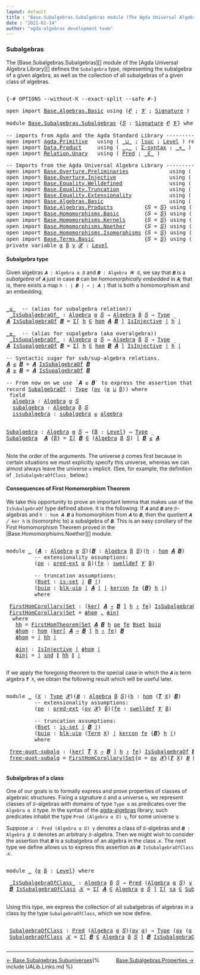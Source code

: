```yaml
---
layout: default
title : "Base.Subalgebras.Subalgebras module (The Agda Universal Algebra Library)"
date : "2021-01-14"
author: "agda-algebras development team"
---
```


### <a id="subalgebras">Subalgebras</a>

The [Base.Subalgebras.Subalgebras][] module of the [Agda Universal Algebra Library][] defines the `Subalgebra` type, representing the subalgebra of a given algebra, as well as the collection of all subalgebras of a given class of algebras.

<pre class="Agda">

<a id="466" class="Symbol">{-#</a> <a id="470" class="Keyword">OPTIONS</a> <a id="478" class="Pragma">--without-K</a> <a id="490" class="Pragma">--exact-split</a> <a id="504" class="Pragma">--safe</a> <a id="511" class="Symbol">#-}</a>

<a id="516" class="Keyword">open</a> <a id="521" class="Keyword">import</a> <a id="528" href="Base.Algebras.Basic.html" class="Module">Base.Algebras.Basic</a> <a id="548" class="Keyword">using</a> <a id="554" class="Symbol">(</a><a id="555" href="Base.Algebras.Basic.html#1162" class="Generalizable">𝓞</a> <a id="557" class="Symbol">;</a> <a id="559" href="Base.Algebras.Basic.html#1164" class="Generalizable">𝓥</a> <a id="561" class="Symbol">;</a> <a id="563" href="Base.Algebras.Basic.html#3890" class="Function">Signature</a> <a id="573" class="Symbol">)</a>

<a id="576" class="Keyword">module</a> <a id="583" href="Base.Subalgebras.Subalgebras.html" class="Module">Base.Subalgebras.Subalgebras</a> <a id="612" class="Symbol">{</a><a id="613" href="Base.Subalgebras.Subalgebras.html#613" class="Bound">𝑆</a> <a id="615" class="Symbol">:</a> <a id="617" href="Base.Algebras.Basic.html#3890" class="Function">Signature</a> <a id="627" href="Base.Algebras.Basic.html#1162" class="Generalizable">𝓞</a> <a id="629" href="Base.Algebras.Basic.html#1164" class="Generalizable">𝓥</a><a id="630" class="Symbol">}</a> <a id="632" class="Keyword">where</a>

<a id="639" class="Comment">-- imports from Agda and the Agda Standard Library ------------------------------------</a>
<a id="727" class="Keyword">open</a> <a id="732" class="Keyword">import</a> <a id="739" href="Agda.Primitive.html" class="Module">Agda.Primitive</a>   <a id="756" class="Keyword">using</a> <a id="762" class="Symbol">(</a> <a id="764" href="Agda.Primitive.html#810" class="Primitive Operator">_⊔_</a> <a id="768" class="Symbol">;</a> <a id="770" href="Agda.Primitive.html#780" class="Primitive">lsuc</a> <a id="775" class="Symbol">;</a> <a id="777" href="Agda.Primitive.html#597" class="Postulate">Level</a> <a id="783" class="Symbol">)</a> <a id="785" class="Keyword">renaming</a> <a id="794" class="Symbol">(</a> <a id="796" href="Agda.Primitive.html#326" class="Primitive">Set</a> <a id="800" class="Symbol">to</a> <a id="803" class="Primitive">Type</a> <a id="808" class="Symbol">)</a>
<a id="810" class="Keyword">open</a> <a id="815" class="Keyword">import</a> <a id="822" href="Data.Product.html" class="Module">Data.Product</a>     <a id="839" class="Keyword">using</a> <a id="845" class="Symbol">(</a> <a id="847" href="Agda.Builtin.Sigma.html#236" class="InductiveConstructor Operator">_,_</a> <a id="851" class="Symbol">;</a> <a id="853" href="Data.Product.html#916" class="Function">Σ-syntax</a> <a id="862" class="Symbol">;</a> <a id="864" href="Data.Product.html#1167" class="Function Operator">_×_</a> <a id="868" class="Symbol">)</a> <a id="870" class="Keyword">renaming</a> <a id="879" class="Symbol">(</a> <a id="881" href="Agda.Builtin.Sigma.html#264" class="Field">proj₂</a> <a id="887" class="Symbol">to</a> <a id="890" class="Field">snd</a> <a id="894" class="Symbol">)</a>
<a id="896" class="Keyword">open</a> <a id="901" class="Keyword">import</a> <a id="908" href="Relation.Unary.html" class="Module">Relation.Unary</a>   <a id="925" class="Keyword">using</a> <a id="931" class="Symbol">(</a> <a id="933" href="Relation.Unary.html#1101" class="Function">Pred</a> <a id="938" class="Symbol">;</a> <a id="940" href="Relation.Unary.html#1523" class="Function Operator">_∈_</a> <a id="944" class="Symbol">)</a>

<a id="947" class="Comment">-- Imports from the Agda Universal Algebra Library ------------------------------------</a>
<a id="1035" class="Keyword">open</a> <a id="1040" class="Keyword">import</a> <a id="1047" href="Base.Overture.Preliminaries.html" class="Module">Base.Overture.Preliminaries</a>             <a id="1087" class="Keyword">using</a> <a id="1093" class="Symbol">(</a> <a id="1095" href="Base.Overture.Preliminaries.html#4402" class="Function Operator">∣_∣</a> <a id="1099" class="Symbol">;</a> <a id="1101" href="Base.Overture.Preliminaries.html#4440" class="Function Operator">∥_∥</a> <a id="1105" class="Symbol">)</a>
<a id="1107" class="Keyword">open</a> <a id="1112" class="Keyword">import</a> <a id="1119" href="Base.Overture.Injective.html" class="Module">Base.Overture.Injective</a>                 <a id="1159" class="Keyword">using</a> <a id="1165" class="Symbol">(</a> <a id="1167" href="Base.Overture.Injective.html#1280" class="Function">IsInjective</a> <a id="1179" class="Symbol">)</a>
<a id="1181" class="Keyword">open</a> <a id="1186" class="Keyword">import</a> <a id="1193" href="Base.Equality.Welldefined.html" class="Module">Base.Equality.Welldefined</a>               <a id="1233" class="Keyword">using</a> <a id="1239" class="Symbol">(</a> <a id="1241" href="Base.Equality.Welldefined.html#2671" class="Function">swelldef</a> <a id="1250" class="Symbol">)</a>
<a id="1252" class="Keyword">open</a> <a id="1257" class="Keyword">import</a> <a id="1264" href="Base.Equality.Truncation.html" class="Module">Base.Equality.Truncation</a>                <a id="1304" class="Keyword">using</a> <a id="1310" class="Symbol">(</a> <a id="1312" href="Base.Equality.Truncation.html#6547" class="Function">is-set</a> <a id="1319" class="Symbol">;</a> <a id="1321" href="Base.Equality.Truncation.html#10820" class="Function">blk-uip</a> <a id="1329" class="Symbol">)</a>
<a id="1331" class="Keyword">open</a> <a id="1336" class="Keyword">import</a> <a id="1343" href="Base.Equality.Extensionality.html" class="Module">Base.Equality.Extensionality</a>            <a id="1383" class="Keyword">using</a> <a id="1389" class="Symbol">(</a> <a id="1391" href="Base.Equality.Extensionality.html#3111" class="Function">pred-ext</a> <a id="1400" class="Symbol">)</a>
<a id="1402" class="Keyword">open</a> <a id="1407" class="Keyword">import</a> <a id="1414" href="Base.Algebras.Basic.html" class="Module">Base.Algebras.Basic</a>                     <a id="1454" class="Keyword">using</a> <a id="1460" class="Symbol">(</a> <a id="1462" href="Base.Algebras.Basic.html#6259" class="Function">Algebra</a> <a id="1470" class="Symbol">)</a>
<a id="1472" class="Keyword">open</a> <a id="1477" class="Keyword">import</a> <a id="1484" href="Base.Algebras.Products.html" class="Module">Base.Algebras.Products</a>          <a id="1516" class="Symbol">{</a><a id="1517" class="Argument">𝑆</a> <a id="1519" class="Symbol">=</a> <a id="1521" href="Base.Subalgebras.Subalgebras.html#613" class="Bound">𝑆</a><a id="1522" class="Symbol">}</a> <a id="1524" class="Keyword">using</a> <a id="1530" class="Symbol">(</a> <a id="1532" href="Base.Algebras.Products.html#3165" class="Function">ov</a> <a id="1535" class="Symbol">)</a>
<a id="1537" class="Keyword">open</a> <a id="1542" class="Keyword">import</a> <a id="1549" href="Base.Homomorphisms.Basic.html" class="Module">Base.Homomorphisms.Basic</a>        <a id="1581" class="Symbol">{</a><a id="1582" class="Argument">𝑆</a> <a id="1584" class="Symbol">=</a> <a id="1586" href="Base.Subalgebras.Subalgebras.html#613" class="Bound">𝑆</a><a id="1587" class="Symbol">}</a> <a id="1589" class="Keyword">using</a> <a id="1595" class="Symbol">(</a> <a id="1597" href="Base.Homomorphisms.Basic.html#2682" class="Function">hom</a> <a id="1601" class="Symbol">)</a>
<a id="1603" class="Keyword">open</a> <a id="1608" class="Keyword">import</a> <a id="1615" href="Base.Homomorphisms.Kernels.html" class="Module">Base.Homomorphisms.Kernels</a>      <a id="1647" class="Symbol">{</a><a id="1648" class="Argument">𝑆</a> <a id="1650" class="Symbol">=</a> <a id="1652" href="Base.Subalgebras.Subalgebras.html#613" class="Bound">𝑆</a><a id="1653" class="Symbol">}</a> <a id="1655" class="Keyword">using</a> <a id="1661" class="Symbol">(</a> <a id="1663" href="Base.Homomorphisms.Kernels.html#2677" class="Function">kercon</a> <a id="1670" class="Symbol">;</a> <a id="1672" href="Base.Homomorphisms.Kernels.html#3085" class="Function Operator">ker[_⇒_]_↾_</a> <a id="1684" class="Symbol">)</a>
<a id="1686" class="Keyword">open</a> <a id="1691" class="Keyword">import</a> <a id="1698" href="Base.Homomorphisms.Noether.html" class="Module">Base.Homomorphisms.Noether</a>      <a id="1730" class="Symbol">{</a><a id="1731" class="Argument">𝑆</a> <a id="1733" class="Symbol">=</a> <a id="1735" href="Base.Subalgebras.Subalgebras.html#613" class="Bound">𝑆</a><a id="1736" class="Symbol">}</a> <a id="1738" class="Keyword">using</a> <a id="1744" class="Symbol">(</a> <a id="1746" href="Base.Homomorphisms.Noether.html#4040" class="Function">FirstHomTheorem|Set</a> <a id="1766" class="Symbol">)</a>
<a id="1768" class="Keyword">open</a> <a id="1773" class="Keyword">import</a> <a id="1780" href="Base.Homomorphisms.Isomorphisms.html" class="Module">Base.Homomorphisms.Isomorphisms</a> <a id="1812" class="Symbol">{</a><a id="1813" class="Argument">𝑆</a> <a id="1815" class="Symbol">=</a> <a id="1817" href="Base.Subalgebras.Subalgebras.html#613" class="Bound">𝑆</a><a id="1818" class="Symbol">}</a> <a id="1820" class="Keyword">using</a> <a id="1826" class="Symbol">(</a> <a id="1828" href="Base.Homomorphisms.Isomorphisms.html#2378" class="Record Operator">_≅_</a> <a id="1832" class="Symbol">)</a>
<a id="1834" class="Keyword">open</a> <a id="1839" class="Keyword">import</a> <a id="1846" href="Base.Terms.Basic.html" class="Module">Base.Terms.Basic</a>                <a id="1878" class="Symbol">{</a><a id="1879" class="Argument">𝑆</a> <a id="1881" class="Symbol">=</a> <a id="1883" href="Base.Subalgebras.Subalgebras.html#613" class="Bound">𝑆</a><a id="1884" class="Symbol">}</a> <a id="1886" class="Keyword">using</a> <a id="1892" class="Symbol">(</a> <a id="1894" href="Base.Terms.Basic.html#3304" class="Function">𝑻</a> <a id="1896" class="Symbol">;</a> <a id="1898" href="Base.Terms.Basic.html#2021" class="Datatype">Term</a> <a id="1903" class="Symbol">)</a>
<a id="1905" class="Keyword">private</a> <a id="1913" class="Keyword">variable</a> <a id="1922" href="Base.Subalgebras.Subalgebras.html#1922" class="Generalizable">α</a> <a id="1924" href="Base.Subalgebras.Subalgebras.html#1924" class="Generalizable">β</a> <a id="1926" href="Base.Subalgebras.Subalgebras.html#1926" class="Generalizable">γ</a> <a id="1928" href="Base.Subalgebras.Subalgebras.html#1928" class="Generalizable">𝓧</a> <a id="1930" class="Symbol">:</a> <a id="1932" href="Agda.Primitive.html#597" class="Postulate">Level</a>
</pre>


#### <a id="subalgebra-type">Subalgebra type</a>

Given algebras `𝑨 : Algebra α 𝑆` and `𝑩 : Algebra 𝓦 𝑆`, we say that `𝑩` is a *subalgebra* of `𝑨` just in case `𝑩` can be *homomorphically embedded* in `𝑨`; that is, there exists a map `h : ∣ 𝑩 ∣ → ∣ 𝑨 ∣` that is both a homomorphism and an embedding.

<pre class="Agda">

<a id="_≤_"></a><a id="2266" href="Base.Subalgebras.Subalgebras.html#2266" class="Function Operator">_≤_</a>  <a id="2271" class="Comment">-- (alias for subalgebra relation))</a>
 <a id="_IsSubalgebraOf_"></a><a id="2308" href="Base.Subalgebras.Subalgebras.html#2308" class="Function Operator">_IsSubalgebraOf_</a> <a id="2325" class="Symbol">:</a> <a id="2327" href="Base.Algebras.Basic.html#6259" class="Function">Algebra</a> <a id="2335" href="Base.Subalgebras.Subalgebras.html#1922" class="Generalizable">α</a> <a id="2337" href="Base.Subalgebras.Subalgebras.html#613" class="Bound">𝑆</a> <a id="2339" class="Symbol">→</a> <a id="2341" href="Base.Algebras.Basic.html#6259" class="Function">Algebra</a> <a id="2349" href="Base.Subalgebras.Subalgebras.html#1924" class="Generalizable">β</a> <a id="2351" href="Base.Subalgebras.Subalgebras.html#613" class="Bound">𝑆</a> <a id="2353" class="Symbol">→</a> <a id="2355" href="Base.Subalgebras.Subalgebras.html#803" class="Primitive">Type</a> <a id="2360" class="Symbol">_</a>
<a id="2362" href="Base.Subalgebras.Subalgebras.html#2362" class="Bound">𝑨</a> <a id="2364" href="Base.Subalgebras.Subalgebras.html#2308" class="Function Operator">IsSubalgebraOf</a> <a id="2379" href="Base.Subalgebras.Subalgebras.html#2379" class="Bound">𝑩</a> <a id="2381" class="Symbol">=</a> <a id="2383" href="Data.Product.html#916" class="Function">Σ[</a> <a id="2386" href="Base.Subalgebras.Subalgebras.html#2386" class="Bound">h</a> <a id="2388" href="Data.Product.html#916" class="Function">∈</a> <a id="2390" href="Base.Homomorphisms.Basic.html#2682" class="Function">hom</a> <a id="2394" href="Base.Subalgebras.Subalgebras.html#2362" class="Bound">𝑨</a> <a id="2396" href="Base.Subalgebras.Subalgebras.html#2379" class="Bound">𝑩</a> <a id="2398" href="Data.Product.html#916" class="Function">]</a> <a id="2400" href="Base.Overture.Injective.html#1280" class="Function">IsInjective</a> <a id="2412" href="Base.Overture.Preliminaries.html#4402" class="Function Operator">∣</a> <a id="2414" href="Base.Subalgebras.Subalgebras.html#2386" class="Bound">h</a> <a id="2416" href="Base.Overture.Preliminaries.html#4402" class="Function Operator">∣</a>

<a id="_≥_"></a><a id="2419" href="Base.Subalgebras.Subalgebras.html#2419" class="Function Operator">_≥_</a>  <a id="2424" class="Comment">-- (alias for supalgebra (aka overalgebra))</a>
 <a id="_IsSupalgebraOf_"></a><a id="2469" href="Base.Subalgebras.Subalgebras.html#2469" class="Function Operator">_IsSupalgebraOf_</a> <a id="2486" class="Symbol">:</a> <a id="2488" href="Base.Algebras.Basic.html#6259" class="Function">Algebra</a> <a id="2496" href="Base.Subalgebras.Subalgebras.html#1922" class="Generalizable">α</a> <a id="2498" href="Base.Subalgebras.Subalgebras.html#613" class="Bound">𝑆</a> <a id="2500" class="Symbol">→</a> <a id="2502" href="Base.Algebras.Basic.html#6259" class="Function">Algebra</a> <a id="2510" href="Base.Subalgebras.Subalgebras.html#1924" class="Generalizable">β</a> <a id="2512" href="Base.Subalgebras.Subalgebras.html#613" class="Bound">𝑆</a> <a id="2514" class="Symbol">→</a> <a id="2516" href="Base.Subalgebras.Subalgebras.html#803" class="Primitive">Type</a> <a id="2521" class="Symbol">_</a>
<a id="2523" href="Base.Subalgebras.Subalgebras.html#2523" class="Bound">𝑨</a> <a id="2525" href="Base.Subalgebras.Subalgebras.html#2469" class="Function Operator">IsSupalgebraOf</a> <a id="2540" href="Base.Subalgebras.Subalgebras.html#2540" class="Bound">𝑩</a> <a id="2542" class="Symbol">=</a> <a id="2544" href="Data.Product.html#916" class="Function">Σ[</a> <a id="2547" href="Base.Subalgebras.Subalgebras.html#2547" class="Bound">h</a> <a id="2549" href="Data.Product.html#916" class="Function">∈</a> <a id="2551" href="Base.Homomorphisms.Basic.html#2682" class="Function">hom</a> <a id="2555" href="Base.Subalgebras.Subalgebras.html#2540" class="Bound">𝑩</a> <a id="2557" href="Base.Subalgebras.Subalgebras.html#2523" class="Bound">𝑨</a> <a id="2559" href="Data.Product.html#916" class="Function">]</a> <a id="2561" href="Base.Overture.Injective.html#1280" class="Function">IsInjective</a> <a id="2573" href="Base.Overture.Preliminaries.html#4402" class="Function Operator">∣</a> <a id="2575" href="Base.Subalgebras.Subalgebras.html#2547" class="Bound">h</a> <a id="2577" href="Base.Overture.Preliminaries.html#4402" class="Function Operator">∣</a>

<a id="2580" class="Comment">-- Syntactic sugar for sub/sup-algebra relations.</a>
<a id="2630" href="Base.Subalgebras.Subalgebras.html#2630" class="Bound">𝑨</a> <a id="2632" href="Base.Subalgebras.Subalgebras.html#2266" class="Function Operator">≤</a> <a id="2634" href="Base.Subalgebras.Subalgebras.html#2634" class="Bound">𝑩</a> <a id="2636" class="Symbol">=</a> <a id="2638" href="Base.Subalgebras.Subalgebras.html#2630" class="Bound">𝑨</a> <a id="2640" href="Base.Subalgebras.Subalgebras.html#2308" class="Function Operator">IsSubalgebraOf</a> <a id="2655" href="Base.Subalgebras.Subalgebras.html#2634" class="Bound">𝑩</a>
<a id="2657" href="Base.Subalgebras.Subalgebras.html#2657" class="Bound">𝑨</a> <a id="2659" href="Base.Subalgebras.Subalgebras.html#2419" class="Function Operator">≥</a> <a id="2661" href="Base.Subalgebras.Subalgebras.html#2661" class="Bound">𝑩</a> <a id="2663" class="Symbol">=</a> <a id="2665" href="Base.Subalgebras.Subalgebras.html#2657" class="Bound">𝑨</a> <a id="2667" href="Base.Subalgebras.Subalgebras.html#2469" class="Function Operator">IsSupalgebraOf</a> <a id="2682" href="Base.Subalgebras.Subalgebras.html#2661" class="Bound">𝑩</a>

<a id="2685" class="Comment">-- From now on we use `𝑨 ≤ 𝑩` to express the assertion that `𝑨` is a subalgebra of `𝑩`.</a>
<a id="2773" class="Keyword">record</a> <a id="SubalgebraOf"></a><a id="2780" href="Base.Subalgebras.Subalgebras.html#2780" class="Record">SubalgebraOf</a> <a id="2793" class="Symbol">:</a> <a id="2795" href="Base.Subalgebras.Subalgebras.html#803" class="Primitive">Type</a> <a id="2800" class="Symbol">(</a><a id="2801" href="Base.Algebras.Products.html#3165" class="Function">ov</a> <a id="2804" class="Symbol">(</a><a id="2805" href="Base.Subalgebras.Subalgebras.html#2805" class="Bound">α</a> <a id="2807" href="Agda.Primitive.html#810" class="Primitive Operator">⊔</a> <a id="2809" href="Base.Subalgebras.Subalgebras.html#2809" class="Bound">β</a><a id="2810" class="Symbol">))</a> <a id="2813" class="Keyword">where</a>
 <a id="2820" class="Keyword">field</a>
  <a id="SubalgebraOf.algebra"></a><a id="2828" href="Base.Subalgebras.Subalgebras.html#2828" class="Field">algebra</a> <a id="2836" class="Symbol">:</a> <a id="2838" href="Base.Algebras.Basic.html#6259" class="Function">Algebra</a> <a id="2846" href="Base.Subalgebras.Subalgebras.html#2805" class="Bound">α</a> <a id="2848" href="Base.Subalgebras.Subalgebras.html#613" class="Bound">𝑆</a>
  <a id="SubalgebraOf.subalgebra"></a><a id="2852" href="Base.Subalgebras.Subalgebras.html#2852" class="Field">subalgebra</a> <a id="2863" class="Symbol">:</a> <a id="2865" href="Base.Algebras.Basic.html#6259" class="Function">Algebra</a> <a id="2873" href="Base.Subalgebras.Subalgebras.html#2809" class="Bound">β</a> <a id="2875" href="Base.Subalgebras.Subalgebras.html#613" class="Bound">𝑆</a>
  <a id="SubalgebraOf.issubalgebra"></a><a id="2879" href="Base.Subalgebras.Subalgebras.html#2879" class="Field">issubalgebra</a> <a id="2892" class="Symbol">:</a> <a id="2894" href="Base.Subalgebras.Subalgebras.html#2852" class="Field">subalgebra</a> <a id="2905" href="Base.Subalgebras.Subalgebras.html#2266" class="Function Operator">≤</a> <a id="2907" href="Base.Subalgebras.Subalgebras.html#2828" class="Field">algebra</a>


<a id="Subalgebra"></a><a id="2917" href="Base.Subalgebras.Subalgebras.html#2917" class="Function">Subalgebra</a> <a id="2928" class="Symbol">:</a> <a id="2930" href="Base.Algebras.Basic.html#6259" class="Function">Algebra</a> <a id="2938" href="Base.Subalgebras.Subalgebras.html#1922" class="Generalizable">α</a> <a id="2940" href="Base.Subalgebras.Subalgebras.html#613" class="Bound">𝑆</a> <a id="2942" class="Symbol">→</a> <a id="2944" class="Symbol">{</a><a id="2945" href="Base.Subalgebras.Subalgebras.html#2945" class="Bound">β</a> <a id="2947" class="Symbol">:</a> <a id="2949" href="Agda.Primitive.html#597" class="Postulate">Level</a><a id="2954" class="Symbol">}</a> <a id="2956" class="Symbol">→</a> <a id="2958" href="Base.Subalgebras.Subalgebras.html#803" class="Primitive">Type</a> <a id="2963" class="Symbol">_</a>
<a id="2965" href="Base.Subalgebras.Subalgebras.html#2917" class="Function">Subalgebra</a>  <a id="2977" href="Base.Subalgebras.Subalgebras.html#2977" class="Bound">𝑨</a> <a id="2979" class="Symbol">{</a><a id="2980" href="Base.Subalgebras.Subalgebras.html#2980" class="Bound">β</a><a id="2981" class="Symbol">}</a> <a id="2983" class="Symbol">=</a> <a id="2985" href="Data.Product.html#916" class="Function">Σ[</a> <a id="2988" href="Base.Subalgebras.Subalgebras.html#2988" class="Bound">𝑩</a> <a id="2990" href="Data.Product.html#916" class="Function">∈</a> <a id="2992" class="Symbol">(</a><a id="2993" href="Base.Algebras.Basic.html#6259" class="Function">Algebra</a> <a id="3001" href="Base.Subalgebras.Subalgebras.html#2980" class="Bound">β</a> <a id="3003" href="Base.Subalgebras.Subalgebras.html#613" class="Bound">𝑆</a><a id="3004" class="Symbol">)</a> <a id="3006" href="Data.Product.html#916" class="Function">]</a> <a id="3008" href="Base.Subalgebras.Subalgebras.html#2988" class="Bound">𝑩</a> <a id="3010" href="Base.Subalgebras.Subalgebras.html#2266" class="Function Operator">≤</a> <a id="3012" href="Base.Subalgebras.Subalgebras.html#2977" class="Bound">𝑨</a>

</pre>


Note the order of the arguments.  The universe `β` comes first because in certain situations we must explicitly specify this universe, whereas we can almost always leave the universe `α` implicit. (See, for example, the definition of `_IsSubalgebraOfClass_` below.)


#### <a id="consequences-of-first-homomorphism-theorem">Consequences of First Homomorphism Theorem</a>

We take this opportunity to prove an important lemma that makes use of the `IsSubalgebraOf` type defined above.  It is the following: If `𝑨` and `𝑩` are `𝑆`-algebras and `h : hom 𝑨 𝑩` a homomorphism from `𝑨` to `𝑩`, then the quotient `𝑨 ╱ ker h` is (isomorphic to) a subalgebra of `𝑩`.  This is an easy corollary of the First Homomorphism Theorem proved in the [Base.Homomorphisms.Noether][] module.

<pre class="Agda">

<a id="3815" class="Keyword">module</a> <a id="3822" href="Base.Subalgebras.Subalgebras.html#3822" class="Module">_</a> <a id="3824" class="Symbol">(</a><a id="3825" href="Base.Subalgebras.Subalgebras.html#3825" class="Bound">𝑨</a> <a id="3827" class="Symbol">:</a> <a id="3829" href="Base.Algebras.Basic.html#6259" class="Function">Algebra</a> <a id="3837" href="Base.Subalgebras.Subalgebras.html#1922" class="Generalizable">α</a> <a id="3839" href="Base.Subalgebras.Subalgebras.html#613" class="Bound">𝑆</a><a id="3840" class="Symbol">)(</a><a id="3842" href="Base.Subalgebras.Subalgebras.html#3842" class="Bound">𝑩</a> <a id="3844" class="Symbol">:</a> <a id="3846" href="Base.Algebras.Basic.html#6259" class="Function">Algebra</a> <a id="3854" href="Base.Subalgebras.Subalgebras.html#1924" class="Generalizable">β</a> <a id="3856" href="Base.Subalgebras.Subalgebras.html#613" class="Bound">𝑆</a><a id="3857" class="Symbol">)(</a><a id="3859" href="Base.Subalgebras.Subalgebras.html#3859" class="Bound">h</a> <a id="3861" class="Symbol">:</a> <a id="3863" href="Base.Homomorphisms.Basic.html#2682" class="Function">hom</a> <a id="3867" href="Base.Subalgebras.Subalgebras.html#3825" class="Bound">𝑨</a> <a id="3869" href="Base.Subalgebras.Subalgebras.html#3842" class="Bound">𝑩</a><a id="3870" class="Symbol">)</a>
         <a id="3881" class="Comment">-- extensionality assumptions:</a>
         <a id="3921" class="Symbol">(</a><a id="3922" href="Base.Subalgebras.Subalgebras.html#3922" class="Bound">pe</a> <a id="3925" class="Symbol">:</a> <a id="3927" href="Base.Equality.Extensionality.html#3111" class="Function">pred-ext</a> <a id="3936" href="Base.Subalgebras.Subalgebras.html#1922" class="Generalizable">α</a> <a id="3938" href="Base.Subalgebras.Subalgebras.html#1924" class="Generalizable">β</a><a id="3939" class="Symbol">)(</a><a id="3941" href="Base.Subalgebras.Subalgebras.html#3941" class="Bound">fe</a> <a id="3944" class="Symbol">:</a> <a id="3946" href="Base.Equality.Welldefined.html#2671" class="Function">swelldef</a> <a id="3955" href="Base.Subalgebras.Subalgebras.html#629" class="Bound">𝓥</a> <a id="3957" href="Base.Subalgebras.Subalgebras.html#1924" class="Generalizable">β</a><a id="3958" class="Symbol">)</a>

         <a id="3970" class="Comment">-- truncation assumptions:</a>
         <a id="4006" class="Symbol">(</a><a id="4007" href="Base.Subalgebras.Subalgebras.html#4007" class="Bound">Bset</a> <a id="4012" class="Symbol">:</a> <a id="4014" href="Base.Equality.Truncation.html#6547" class="Function">is-set</a> <a id="4021" href="Base.Overture.Preliminaries.html#4402" class="Function Operator">∣</a> <a id="4023" href="Base.Subalgebras.Subalgebras.html#3842" class="Bound">𝑩</a> <a id="4025" href="Base.Overture.Preliminaries.html#4402" class="Function Operator">∣</a><a id="4026" class="Symbol">)</a>
         <a id="4037" class="Symbol">(</a><a id="4038" href="Base.Subalgebras.Subalgebras.html#4038" class="Bound">buip</a> <a id="4043" class="Symbol">:</a> <a id="4045" href="Base.Equality.Truncation.html#10820" class="Function">blk-uip</a> <a id="4053" href="Base.Overture.Preliminaries.html#4402" class="Function Operator">∣</a> <a id="4055" href="Base.Subalgebras.Subalgebras.html#3825" class="Bound">𝑨</a> <a id="4057" href="Base.Overture.Preliminaries.html#4402" class="Function Operator">∣</a> <a id="4059" href="Base.Overture.Preliminaries.html#4402" class="Function Operator">∣</a> <a id="4061" href="Base.Homomorphisms.Kernels.html#2677" class="Function">kercon</a> <a id="4068" href="Base.Subalgebras.Subalgebras.html#3941" class="Bound">fe</a> <a id="4071" class="Symbol">{</a><a id="4072" href="Base.Subalgebras.Subalgebras.html#3842" class="Bound">𝑩</a><a id="4073" class="Symbol">}</a> <a id="4075" href="Base.Subalgebras.Subalgebras.html#3859" class="Bound">h</a> <a id="4077" href="Base.Overture.Preliminaries.html#4402" class="Function Operator">∣</a><a id="4078" class="Symbol">)</a>
         <a id="4089" class="Keyword">where</a>

 <a id="4097" href="Base.Subalgebras.Subalgebras.html#4097" class="Function">FirstHomCorollary|Set</a> <a id="4119" class="Symbol">:</a> <a id="4121" class="Symbol">(</a><a id="4122" href="Base.Homomorphisms.Kernels.html#3085" class="Function Operator">ker[</a> <a id="4127" href="Base.Subalgebras.Subalgebras.html#3825" class="Bound">𝑨</a> <a id="4129" href="Base.Homomorphisms.Kernels.html#3085" class="Function Operator">⇒</a> <a id="4131" href="Base.Subalgebras.Subalgebras.html#3842" class="Bound">𝑩</a> <a id="4133" href="Base.Homomorphisms.Kernels.html#3085" class="Function Operator">]</a> <a id="4135" href="Base.Subalgebras.Subalgebras.html#3859" class="Bound">h</a> <a id="4137" href="Base.Homomorphisms.Kernels.html#3085" class="Function Operator">↾</a> <a id="4139" href="Base.Subalgebras.Subalgebras.html#3941" class="Bound">fe</a><a id="4141" class="Symbol">)</a> <a id="4143" href="Base.Subalgebras.Subalgebras.html#2308" class="Function Operator">IsSubalgebraOf</a> <a id="4158" href="Base.Subalgebras.Subalgebras.html#3842" class="Bound">𝑩</a>
 <a id="4161" href="Base.Subalgebras.Subalgebras.html#4097" class="Function">FirstHomCorollary|Set</a> <a id="4183" class="Symbol">=</a> <a id="4185" href="Base.Subalgebras.Subalgebras.html#4258" class="Function">ϕhom</a> <a id="4190" href="Agda.Builtin.Sigma.html#236" class="InductiveConstructor Operator">,</a> <a id="4192" href="Base.Subalgebras.Subalgebras.html#4314" class="Function">ϕinj</a>
  <a id="4199" class="Keyword">where</a>
   <a id="4208" href="Base.Subalgebras.Subalgebras.html#4208" class="Function">hh</a> <a id="4211" class="Symbol">=</a> <a id="4213" href="Base.Homomorphisms.Noether.html#4040" class="Function">FirstHomTheorem|Set</a> <a id="4233" href="Base.Subalgebras.Subalgebras.html#3825" class="Bound">𝑨</a> <a id="4235" href="Base.Subalgebras.Subalgebras.html#3842" class="Bound">𝑩</a> <a id="4237" href="Base.Subalgebras.Subalgebras.html#3859" class="Bound">h</a> <a id="4239" href="Base.Subalgebras.Subalgebras.html#3922" class="Bound">pe</a> <a id="4242" href="Base.Subalgebras.Subalgebras.html#3941" class="Bound">fe</a> <a id="4245" href="Base.Subalgebras.Subalgebras.html#4007" class="Bound">Bset</a> <a id="4250" href="Base.Subalgebras.Subalgebras.html#4038" class="Bound">buip</a>
   <a id="4258" href="Base.Subalgebras.Subalgebras.html#4258" class="Function">ϕhom</a> <a id="4263" class="Symbol">:</a> <a id="4265" href="Base.Homomorphisms.Basic.html#2682" class="Function">hom</a> <a id="4269" class="Symbol">(</a><a id="4270" href="Base.Homomorphisms.Kernels.html#3085" class="Function Operator">ker[</a> <a id="4275" href="Base.Subalgebras.Subalgebras.html#3825" class="Bound">𝑨</a> <a id="4277" href="Base.Homomorphisms.Kernels.html#3085" class="Function Operator">⇒</a> <a id="4279" href="Base.Subalgebras.Subalgebras.html#3842" class="Bound">𝑩</a> <a id="4281" href="Base.Homomorphisms.Kernels.html#3085" class="Function Operator">]</a> <a id="4283" href="Base.Subalgebras.Subalgebras.html#3859" class="Bound">h</a> <a id="4285" href="Base.Homomorphisms.Kernels.html#3085" class="Function Operator">↾</a> <a id="4287" href="Base.Subalgebras.Subalgebras.html#3941" class="Bound">fe</a><a id="4289" class="Symbol">)</a> <a id="4291" href="Base.Subalgebras.Subalgebras.html#3842" class="Bound">𝑩</a>
   <a id="4296" href="Base.Subalgebras.Subalgebras.html#4258" class="Function">ϕhom</a> <a id="4301" class="Symbol">=</a> <a id="4303" href="Base.Overture.Preliminaries.html#4402" class="Function Operator">∣</a> <a id="4305" href="Base.Subalgebras.Subalgebras.html#4208" class="Function">hh</a> <a id="4308" href="Base.Overture.Preliminaries.html#4402" class="Function Operator">∣</a>

   <a id="4314" href="Base.Subalgebras.Subalgebras.html#4314" class="Function">ϕinj</a> <a id="4319" class="Symbol">:</a> <a id="4321" href="Base.Overture.Injective.html#1280" class="Function">IsInjective</a> <a id="4333" href="Base.Overture.Preliminaries.html#4402" class="Function Operator">∣</a> <a id="4335" href="Base.Subalgebras.Subalgebras.html#4258" class="Function">ϕhom</a> <a id="4340" href="Base.Overture.Preliminaries.html#4402" class="Function Operator">∣</a>
   <a id="4345" href="Base.Subalgebras.Subalgebras.html#4314" class="Function">ϕinj</a> <a id="4350" class="Symbol">=</a> <a id="4352" href="Base.Overture.Preliminaries.html#4402" class="Function Operator">∣</a> <a id="4354" href="Base.Subalgebras.Subalgebras.html#890" class="Field">snd</a> <a id="4358" href="Base.Overture.Preliminaries.html#4440" class="Function Operator">∥</a> <a id="4360" href="Base.Subalgebras.Subalgebras.html#4208" class="Function">hh</a> <a id="4363" href="Base.Overture.Preliminaries.html#4440" class="Function Operator">∥</a> <a id="4365" href="Base.Overture.Preliminaries.html#4402" class="Function Operator">∣</a>

</pre>

If we apply the foregoing theorem to the special case in which the `𝑨` is term algebra `𝑻 X`, we obtain the following result which will be useful later.

<pre class="Agda">

<a id="4548" class="Keyword">module</a> <a id="4555" href="Base.Subalgebras.Subalgebras.html#4555" class="Module">_</a> <a id="4557" class="Symbol">(</a><a id="4558" href="Base.Subalgebras.Subalgebras.html#4558" class="Bound">X</a> <a id="4560" class="Symbol">:</a> <a id="4562" href="Base.Subalgebras.Subalgebras.html#803" class="Primitive">Type</a> <a id="4567" href="Base.Subalgebras.Subalgebras.html#1928" class="Generalizable">𝓧</a><a id="4568" class="Symbol">)(</a><a id="4570" href="Base.Subalgebras.Subalgebras.html#4570" class="Bound">𝑩</a> <a id="4572" class="Symbol">:</a> <a id="4574" href="Base.Algebras.Basic.html#6259" class="Function">Algebra</a> <a id="4582" href="Base.Subalgebras.Subalgebras.html#1924" class="Generalizable">β</a> <a id="4584" href="Base.Subalgebras.Subalgebras.html#613" class="Bound">𝑆</a><a id="4585" class="Symbol">)(</a><a id="4587" href="Base.Subalgebras.Subalgebras.html#4587" class="Bound">h</a> <a id="4589" class="Symbol">:</a> <a id="4591" href="Base.Homomorphisms.Basic.html#2682" class="Function">hom</a> <a id="4595" class="Symbol">(</a><a id="4596" href="Base.Terms.Basic.html#3304" class="Function">𝑻</a> <a id="4598" href="Base.Subalgebras.Subalgebras.html#4558" class="Bound">X</a><a id="4599" class="Symbol">)</a> <a id="4601" href="Base.Subalgebras.Subalgebras.html#4570" class="Bound">𝑩</a><a id="4602" class="Symbol">)</a>
         <a id="4613" class="Comment">-- extensionality assumptions:</a>
         <a id="4653" class="Symbol">(</a><a id="4654" href="Base.Subalgebras.Subalgebras.html#4654" class="Bound">pe</a> <a id="4657" class="Symbol">:</a> <a id="4659" href="Base.Equality.Extensionality.html#3111" class="Function">pred-ext</a> <a id="4668" class="Symbol">(</a><a id="4669" href="Base.Algebras.Products.html#3165" class="Function">ov</a> <a id="4672" href="Base.Subalgebras.Subalgebras.html#1928" class="Generalizable">𝓧</a><a id="4673" class="Symbol">)</a> <a id="4675" href="Base.Subalgebras.Subalgebras.html#1924" class="Generalizable">β</a><a id="4676" class="Symbol">)(</a><a id="4678" href="Base.Subalgebras.Subalgebras.html#4678" class="Bound">fe</a> <a id="4681" class="Symbol">:</a> <a id="4683" href="Base.Equality.Welldefined.html#2671" class="Function">swelldef</a> <a id="4692" href="Base.Subalgebras.Subalgebras.html#629" class="Bound">𝓥</a> <a id="4694" href="Base.Subalgebras.Subalgebras.html#1924" class="Generalizable">β</a><a id="4695" class="Symbol">)</a>

         <a id="4707" class="Comment">-- truncation assumptions:</a>
         <a id="4743" class="Symbol">(</a><a id="4744" href="Base.Subalgebras.Subalgebras.html#4744" class="Bound">Bset</a> <a id="4749" class="Symbol">:</a> <a id="4751" href="Base.Equality.Truncation.html#6547" class="Function">is-set</a> <a id="4758" href="Base.Overture.Preliminaries.html#4402" class="Function Operator">∣</a> <a id="4760" href="Base.Subalgebras.Subalgebras.html#4570" class="Bound">𝑩</a> <a id="4762" href="Base.Overture.Preliminaries.html#4402" class="Function Operator">∣</a><a id="4763" class="Symbol">)</a>
         <a id="4774" class="Symbol">(</a><a id="4775" href="Base.Subalgebras.Subalgebras.html#4775" class="Bound">buip</a> <a id="4780" class="Symbol">:</a> <a id="4782" href="Base.Equality.Truncation.html#10820" class="Function">blk-uip</a> <a id="4790" class="Symbol">(</a><a id="4791" href="Base.Terms.Basic.html#2021" class="Datatype">Term</a> <a id="4796" href="Base.Subalgebras.Subalgebras.html#4558" class="Bound">X</a><a id="4797" class="Symbol">)</a> <a id="4799" href="Base.Overture.Preliminaries.html#4402" class="Function Operator">∣</a> <a id="4801" href="Base.Homomorphisms.Kernels.html#2677" class="Function">kercon</a> <a id="4808" href="Base.Subalgebras.Subalgebras.html#4678" class="Bound">fe</a> <a id="4811" class="Symbol">{</a><a id="4812" href="Base.Subalgebras.Subalgebras.html#4570" class="Bound">𝑩</a><a id="4813" class="Symbol">}</a> <a id="4815" href="Base.Subalgebras.Subalgebras.html#4587" class="Bound">h</a> <a id="4817" href="Base.Overture.Preliminaries.html#4402" class="Function Operator">∣</a><a id="4818" class="Symbol">)</a>
         <a id="4829" class="Keyword">where</a>

 <a id="4837" href="Base.Subalgebras.Subalgebras.html#4837" class="Function">free-quot-subalg</a> <a id="4854" class="Symbol">:</a> <a id="4856" class="Symbol">(</a><a id="4857" href="Base.Homomorphisms.Kernels.html#3085" class="Function Operator">ker[</a> <a id="4862" href="Base.Terms.Basic.html#3304" class="Function">𝑻</a> <a id="4864" href="Base.Subalgebras.Subalgebras.html#4558" class="Bound">X</a> <a id="4866" href="Base.Homomorphisms.Kernels.html#3085" class="Function Operator">⇒</a> <a id="4868" href="Base.Subalgebras.Subalgebras.html#4570" class="Bound">𝑩</a> <a id="4870" href="Base.Homomorphisms.Kernels.html#3085" class="Function Operator">]</a> <a id="4872" href="Base.Subalgebras.Subalgebras.html#4587" class="Bound">h</a> <a id="4874" href="Base.Homomorphisms.Kernels.html#3085" class="Function Operator">↾</a> <a id="4876" href="Base.Subalgebras.Subalgebras.html#4678" class="Bound">fe</a><a id="4878" class="Symbol">)</a> <a id="4880" href="Base.Subalgebras.Subalgebras.html#2308" class="Function Operator">IsSubalgebraOf</a> <a id="4895" href="Base.Subalgebras.Subalgebras.html#4570" class="Bound">𝑩</a>
 <a id="4898" href="Base.Subalgebras.Subalgebras.html#4837" class="Function">free-quot-subalg</a> <a id="4915" class="Symbol">=</a> <a id="4917" href="Base.Subalgebras.Subalgebras.html#4097" class="Function">FirstHomCorollary|Set</a><a id="4938" class="Symbol">{</a><a id="4939" class="Argument">α</a> <a id="4941" class="Symbol">=</a> <a id="4943" href="Base.Algebras.Products.html#3165" class="Function">ov</a> <a id="4946" href="Base.Subalgebras.Subalgebras.html#4567" class="Bound">𝓧</a><a id="4947" class="Symbol">}(</a><a id="4949" href="Base.Terms.Basic.html#3304" class="Function">𝑻</a> <a id="4951" href="Base.Subalgebras.Subalgebras.html#4558" class="Bound">X</a><a id="4952" class="Symbol">)</a> <a id="4954" href="Base.Subalgebras.Subalgebras.html#4570" class="Bound">𝑩</a> <a id="4956" href="Base.Subalgebras.Subalgebras.html#4587" class="Bound">h</a> <a id="4958" href="Base.Subalgebras.Subalgebras.html#4654" class="Bound">pe</a> <a id="4961" href="Base.Subalgebras.Subalgebras.html#4678" class="Bound">fe</a> <a id="4964" href="Base.Subalgebras.Subalgebras.html#4744" class="Bound">Bset</a> <a id="4969" href="Base.Subalgebras.Subalgebras.html#4775" class="Bound">buip</a>

</pre>

#### <a id="subalgebras-of-a-class">Subalgebras of a class</a>

One of our goals is to formally express and prove properties of classes of algebraic structures.  Fixing a signature `𝑆` and a universe `α`, we represent classes of `𝑆`-algebras with domains of type `Type α` as predicates over the `Algebra α 𝑆` type. In the syntax of the [agda-algebras](https://github.com/ualib/agda-algebras) library, such predicates inhabit the type `Pred (Algebra α 𝑆) γ`, for some universe γ.

Suppose `𝒦 : Pred (Algebra α 𝑆) γ` denotes a class of `𝑆`-algebras and `𝑩 : Algebra β 𝑆` denotes an arbitrary `𝑆`-algebra. Then we might wish to consider the assertion that `𝑩` is a subalgebra of an algebra in the class `𝒦`.  The next type we define allows us to express this assertion as `𝑩 IsSubalgebraOfClass 𝒦`.

<pre class="Agda">

<a id="5798" class="Keyword">module</a> <a id="5805" href="Base.Subalgebras.Subalgebras.html#5805" class="Module">_</a> <a id="5807" class="Symbol">{</a><a id="5808" href="Base.Subalgebras.Subalgebras.html#5808" class="Bound">α</a> <a id="5810" href="Base.Subalgebras.Subalgebras.html#5810" class="Bound">β</a> <a id="5812" class="Symbol">:</a> <a id="5814" href="Agda.Primitive.html#597" class="Postulate">Level</a><a id="5819" class="Symbol">}</a> <a id="5821" class="Keyword">where</a>

 <a id="5829" href="Base.Subalgebras.Subalgebras.html#5829" class="Function Operator">_IsSubalgebraOfClass_</a> <a id="5851" class="Symbol">:</a> <a id="5853" href="Base.Algebras.Basic.html#6259" class="Function">Algebra</a> <a id="5861" href="Base.Subalgebras.Subalgebras.html#5810" class="Bound">β</a> <a id="5863" href="Base.Subalgebras.Subalgebras.html#613" class="Bound">𝑆</a> <a id="5865" class="Symbol">→</a> <a id="5867" href="Relation.Unary.html#1101" class="Function">Pred</a> <a id="5872" class="Symbol">(</a><a id="5873" href="Base.Algebras.Basic.html#6259" class="Function">Algebra</a> <a id="5881" href="Base.Subalgebras.Subalgebras.html#5808" class="Bound">α</a> <a id="5883" href="Base.Subalgebras.Subalgebras.html#613" class="Bound">𝑆</a><a id="5884" class="Symbol">)</a> <a id="5886" href="Base.Subalgebras.Subalgebras.html#1926" class="Generalizable">γ</a> <a id="5888" class="Symbol">→</a> <a id="5890" href="Base.Subalgebras.Subalgebras.html#803" class="Primitive">Type</a> <a id="5895" class="Symbol">(</a><a id="5896" href="Base.Subalgebras.Subalgebras.html#1926" class="Generalizable">γ</a> <a id="5898" href="Agda.Primitive.html#810" class="Primitive Operator">⊔</a> <a id="5900" href="Base.Algebras.Products.html#3165" class="Function">ov</a> <a id="5903" class="Symbol">(</a><a id="5904" href="Base.Subalgebras.Subalgebras.html#5808" class="Bound">α</a> <a id="5906" href="Agda.Primitive.html#810" class="Primitive Operator">⊔</a> <a id="5908" href="Base.Subalgebras.Subalgebras.html#5810" class="Bound">β</a><a id="5909" class="Symbol">))</a>
 <a id="5913" href="Base.Subalgebras.Subalgebras.html#5913" class="Bound">𝑩</a> <a id="5915" href="Base.Subalgebras.Subalgebras.html#5829" class="Function Operator">IsSubalgebraOfClass</a> <a id="5935" href="Base.Subalgebras.Subalgebras.html#5935" class="Bound">𝒦</a> <a id="5937" class="Symbol">=</a> <a id="5939" href="Data.Product.html#916" class="Function">Σ[</a> <a id="5942" href="Base.Subalgebras.Subalgebras.html#5942" class="Bound">𝑨</a> <a id="5944" href="Data.Product.html#916" class="Function">∈</a> <a id="5946" href="Base.Algebras.Basic.html#6259" class="Function">Algebra</a> <a id="5954" href="Base.Subalgebras.Subalgebras.html#5808" class="Bound">α</a> <a id="5956" href="Base.Subalgebras.Subalgebras.html#613" class="Bound">𝑆</a> <a id="5958" href="Data.Product.html#916" class="Function">]</a> <a id="5960" href="Data.Product.html#916" class="Function">Σ[</a> <a id="5963" href="Base.Subalgebras.Subalgebras.html#5963" class="Bound">sa</a> <a id="5966" href="Data.Product.html#916" class="Function">∈</a> <a id="5968" href="Base.Subalgebras.Subalgebras.html#2917" class="Function">Subalgebra</a> <a id="5979" href="Base.Subalgebras.Subalgebras.html#5942" class="Bound">𝑨</a> <a id="5981" class="Symbol">{</a><a id="5982" href="Base.Subalgebras.Subalgebras.html#5810" class="Bound">β</a><a id="5983" class="Symbol">}</a> <a id="5985" href="Data.Product.html#916" class="Function">]</a> <a id="5987" class="Symbol">((</a><a id="5989" href="Base.Subalgebras.Subalgebras.html#5942" class="Bound">𝑨</a> <a id="5991" href="Relation.Unary.html#1523" class="Function Operator">∈</a> <a id="5993" href="Base.Subalgebras.Subalgebras.html#5935" class="Bound">𝒦</a><a id="5994" class="Symbol">)</a> <a id="5996" href="Data.Product.html#1167" class="Function Operator">×</a> <a id="5998" class="Symbol">(</a><a id="5999" href="Base.Subalgebras.Subalgebras.html#5913" class="Bound">𝑩</a> <a id="6001" href="Base.Homomorphisms.Isomorphisms.html#2378" class="Record Operator">≅</a> <a id="6003" href="Base.Overture.Preliminaries.html#4402" class="Function Operator">∣</a> <a id="6005" href="Base.Subalgebras.Subalgebras.html#5963" class="Bound">sa</a> <a id="6008" href="Base.Overture.Preliminaries.html#4402" class="Function Operator">∣</a><a id="6009" class="Symbol">))</a>

</pre>

Using this type, we express the collection of all subalgebras of algebras in a class by the type `SubalgebraOfClass`, which we now define.

<pre class="Agda">

 <a id="6180" href="Base.Subalgebras.Subalgebras.html#6180" class="Function">SubalgebraOfClass</a> <a id="6198" class="Symbol">:</a> <a id="6200" href="Relation.Unary.html#1101" class="Function">Pred</a> <a id="6205" class="Symbol">(</a><a id="6206" href="Base.Algebras.Basic.html#6259" class="Function">Algebra</a> <a id="6214" href="Base.Subalgebras.Subalgebras.html#5808" class="Bound">α</a> <a id="6216" href="Base.Subalgebras.Subalgebras.html#613" class="Bound">𝑆</a><a id="6217" class="Symbol">)(</a><a id="6219" href="Base.Algebras.Products.html#3165" class="Function">ov</a> <a id="6222" href="Base.Subalgebras.Subalgebras.html#5808" class="Bound">α</a><a id="6223" class="Symbol">)</a> <a id="6225" class="Symbol">→</a> <a id="6227" href="Base.Subalgebras.Subalgebras.html#803" class="Primitive">Type</a> <a id="6232" class="Symbol">(</a><a id="6233" href="Base.Algebras.Products.html#3165" class="Function">ov</a> <a id="6236" class="Symbol">(</a><a id="6237" href="Base.Subalgebras.Subalgebras.html#5808" class="Bound">α</a> <a id="6239" href="Agda.Primitive.html#810" class="Primitive Operator">⊔</a> <a id="6241" href="Base.Subalgebras.Subalgebras.html#5810" class="Bound">β</a><a id="6242" class="Symbol">))</a>
 <a id="6246" href="Base.Subalgebras.Subalgebras.html#6180" class="Function">SubalgebraOfClass</a> <a id="6264" href="Base.Subalgebras.Subalgebras.html#6264" class="Bound">𝒦</a> <a id="6266" class="Symbol">=</a> <a id="6268" href="Data.Product.html#916" class="Function">Σ[</a> <a id="6271" href="Base.Subalgebras.Subalgebras.html#6271" class="Bound">𝑩</a> <a id="6273" href="Data.Product.html#916" class="Function">∈</a> <a id="6275" href="Base.Algebras.Basic.html#6259" class="Function">Algebra</a> <a id="6283" href="Base.Subalgebras.Subalgebras.html#5810" class="Bound">β</a> <a id="6285" href="Base.Subalgebras.Subalgebras.html#613" class="Bound">𝑆</a> <a id="6287" href="Data.Product.html#916" class="Function">]</a> <a id="6289" href="Base.Subalgebras.Subalgebras.html#6271" class="Bound">𝑩</a> <a id="6291" href="Base.Subalgebras.Subalgebras.html#5829" class="Function Operator">IsSubalgebraOfClass</a> <a id="6311" href="Base.Subalgebras.Subalgebras.html#6264" class="Bound">𝒦</a>

</pre>

---------------------------------

<span style="float:left;">[← Base.Subalgebras.Subuniverses](Base.Subalgebras.Subuniverses.html)</span>
<span style="float:right;">[Base.Subalgebras.Properties →](Base.Subalgebras.Properties.html)</span>

{% include UALib.Links.md %}
